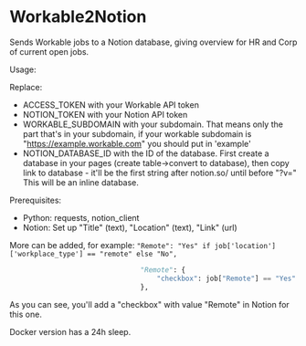 # Workable2Notion
Sends Workable jobs to a Notion database, giving overview for HR and Corp of current open jobs.


Usage:

Replace:

- ACCESS_TOKEN with your Workable API token
- NOTION_TOKEN with your Notion API token
- WORKABLE_SUBDOMAIN with your subdomain. That means only the part that's in your subdomain, if your workable subdomain is "https://example.workable.com" you should put in 'example'
- NOTION_DATABASE_ID with the ID of the database. First create a database in your pages (create table->convert to database), then copy link to database - it'll be the first string after notion.so/ until before "?v=" This will be an inline database.

Prerequisites:
- Python: requests, notion_client
- Notion: Set up "Title" (text), "Location" (text), "Link" (url)

More can be added, for example:
`"Remote": "Yes" if job['location']['workplace_type'] == "remote" else "No",`
```py
                                "Remote": {
                                    "checkbox": job["Remote"] == "Yes"
                                },
```
As you can see, you'll add a "checkbox" with value "Remote" in Notion for this one.


Docker version has a 24h sleep.

